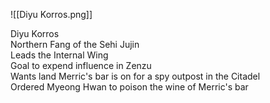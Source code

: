 ![[Diyu Korros.png]]

Diyu Korros  
Northern Fang of the Sehi Jujin  
Leads the Internal Wing  
Goal to expend influence in Zenzu  
Wants land Merric's bar is on for a spy outpost in the Citadel  
Ordered Myeong Hwan to poison the wine of Merric's bar